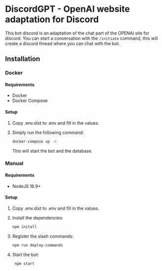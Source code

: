 # DiscordGPT - OpenAI website adaptation for Discord

This bot discord is an adaptation of the chat part of the OPENAI site for discord.
You can start a conversation with the `/initiate` command, this will create a discord thread where you can chat with the bot.

## Installation

### Docker

#### Requirements

- Docker
- Docker Compose

#### Setup

1. Copy .env.dist to .env and fill in the values.
2. Simply run the following command:

   ```bash
   docker-compose up -d
   ```

   This will start the bot and the database.

### Manual

#### Requirements

- NodeJS 16.9+

#### Setup

1. Copy .env.dist to .env and fill in the values.
2. Install the dependencies:

   ```bash
   npm install
   ```

3. Register the slash commands:

   ```bash
   npm run deploy-commands
   ```

4. Start the bot:

   ```bash
    npm start
   ```
